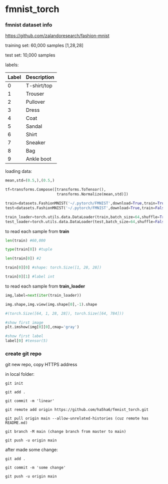 # fmnist_torch

### fmnist dataset info

https://github.com/zalandoresearch/fashion-mnist

training set: 60,000 samples [1,28,28]

test set: 10,000 samples

labels:

| Label | Description |
|-------|-------------|
|   0   | T-shirt/top |
|   1   |   Trouser   |
|   2   |   Pullover  |
|   3   |    Dress    |
|   4   |     Coat    |
|   5   |    Sandal   |
|   6   |    Shirt    |
|   7   |   Sneaker   |
|   8   |     Bag     |
|   9   |  Ankle boot |

loading data:

```python
mean,std=(0.5,),(0.5,)

tf=transforms.Compose([transforms.ToTensor(),
                       transforms.Normalize(mean,std)])

train=datasets.FashionMNIST('~/.pytorch/FMNIST',download=True,train=True,transform=tf)
test=datasets.FashionMNIST('~/.pytorch/FMNIST',download=True,train=False,transform=tf)

train_loader=torch.utils.data.DataLoader(train,batch_size=64,shuffle=True)
test_loader=torch.utils.data.DataLoader(test,batch_size=64,shuffle=False)
```

to read each sample from **train**

```python
len(train) #60,000

type(train[0]) #tuple

len(train[0]) #2

train[0][0] #shape: torch.Size([1, 28, 28])

train[0][1] #label int
```

to read each sample from **train_loader**

```python
img,label=next(iter(train_loader))

img.shape,img.view(img.shape[0],-1).shape

#(torch.Size([64, 1, 28, 28]), torch.Size([64, 784]))

#show first image
plt.imshow(img[0][0],cmap='gray')

#show first label
label[0] #tensor(5)
```

### create git repo

git new repo, copy HTTPS address

in local folder:

    git init

    git add .

    git commit -m 'linear'

    git remote add origin https://github.com/ha5ha6/fmnist_torch.git

    git pull origin main --allow-unrelated-histories (cuz remote has README.md)

    git branch -M main (change branch from master to main)    

    git push -u origin main

after made some change:

    git add .

    git commit -m 'some change'

    git push -u origin main
